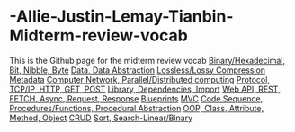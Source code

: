 # -Allie-Justin-Lemay-Tianbin-Midterm-review-vocab
This is the Github page for the midterm review vocab
<a href="https://github.com/TheRadRabbidRabbit/Team-Lovelace/commits?author=xiaoa0">Binary/Hexadecimal, Bit, Nibble, Byte</a>
<a href="https://github.com/TheRadRabbidRabbit/Team-Lovelace/commits?author=xiaoa0">Data, Data Abstraction</a>
<a href="https://github.com/TheRadRabbidRabbit/Team-Lovelace/commits?author=xiaoa0">Lossless/Lossy Compression</a>
<a href="https://github.com/TheRadRabbidRabbit/Team-Lovelace/commits?author=xiaoa0">Metadata</a>
<a href="https://github.com/TheRadRabbidRabbit/Team-Lovelace/commits?author=xiaoa0">Computer Network, Parallel/Distributed computing</a>
<a href="https://github.com/TheRadRabbidRabbit/Team-Lovelace/commits?author=xiaoa0">Protocol, TCP/IP, HTTP, GET, POST</a>
<a href="https://github.com/TheRadRabbidRabbit/Team-Lovelace/commits?author=xiaoa0">Library, Dependencies, Import</a>
<a href="https://github.com/TheRadRabbidRabbit/Team-Lovelace/commits?author=xiaoa0">Web API, REST, FETCH, Async, Request, Response</a>
<a href="https://github.com/TheRadRabbidRabbit/Team-Lovelace/commits?author=xiaoa0">Blueprints</a>
<a href="https://github.com/TheRadRabbidRabbit/Team-Lovelace/commits?author=xiaoa0">MVC</a>
<a href="https://github.com/TheRadRabbidRabbit/Team-Lovelace/commits?author=xiaoa0">Code Sequence, Procedures/Functions, Procedural Abstraction</a>
<a href="https://github.com/TheRadRabbidRabbit/Team-Lovelace/commits?author=xiaoa0">OOP, Class, Attribute, Method, Object</a>
<a href="https://github.com/TheRadRabbidRabbit/Team-Lovelace/commits?author=xiaoa0">CRUD</a>
<a href="https://github.com/TheRadRabbidRabbit/Team-Lovelace/commits?author=xiaoa0">Sort, Search-Linear/Binary</a>

